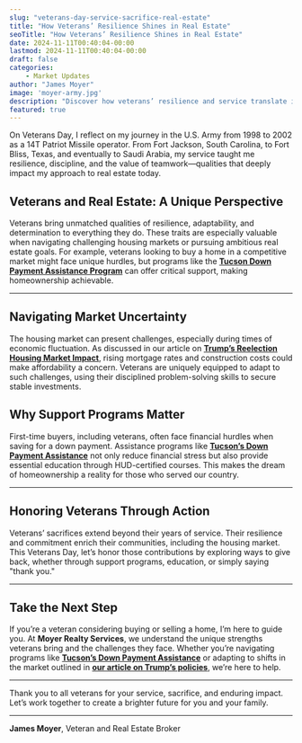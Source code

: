 ```yaml
---
slug: "veterans-day-service-sacrifice-real-estate"
title: "How Veterans’ Resilience Shines in Real Estate"
seoTitle: "How Veterans’ Resilience Shines in Real Estate"
date: 2024-11-11T00:40:04-00:00
lastmod: 2024-11-11T00:40:04-00:00
draft: false
categories:
    - Market Updates
author: "James Moyer"
image: 'moyer-army.jpg'
description: "Discover how veterans’ resilience and service translate into success in real estate and homeownership."
featured: true
---
```


On Veterans Day, I reflect on my journey in the U.S. Army from 1998 to 2002 as a 14T Patriot Missile operator. From Fort Jackson, South Carolina, to Fort Bliss, Texas, and eventually to Saudi Arabia, my service taught me resilience, discipline, and the value of teamwork—qualities that deeply impact my approach to real estate today.

## Veterans and Real Estate: A Unique Perspective

Veterans bring unmatched qualities of resilience, adaptability, and determination to everything they do. These traits are especially valuable when navigating challenging housing markets or pursuing ambitious real estate goals. For example, veterans looking to buy a home in a competitive market might face unique hurdles, but programs like the **[Tucson Down Payment Assistance Program](/articles/tucson-down-payment-aid-first-time-buyers/)** can offer critical support, making homeownership achievable.

---

## Navigating Market Uncertainty

The housing market can present challenges, especially during times of economic fluctuation. As discussed in our article on **[Trump’s Reelection Housing Market Impact](/articles/trump-reelection-housing-market-2025/)**, rising mortgage rates and construction costs could make affordability a concern. Veterans are uniquely equipped to adapt to such challenges, using their disciplined problem-solving skills to secure stable investments.

## Why Support Programs Matter

First-time buyers, including veterans, often face financial hurdles when saving for a down payment. Assistance programs like **[Tucson’s Down Payment Assistance](/articles/tucson-down-payment-aid-first-time-buyers/)** not only reduce financial stress but also provide essential education through HUD-certified courses. This makes the dream of homeownership a reality for those who served our country.

---

## Honoring Veterans Through Action

Veterans’ sacrifices extend beyond their years of service. Their resilience and commitment enrich their communities, including the housing market. This Veterans Day, let’s honor those contributions by exploring ways to give back, whether through support programs, education, or simply saying "thank you."

---

## Take the Next Step

If you’re a veteran considering buying or selling a home, I’m here to guide you. At **Moyer Realty Services**, we understand the unique strengths veterans bring and the challenges they face. Whether you’re navigating programs like **[Tucson’s Down Payment Assistance](/articles/tucson-down-payment-aid-first-time-buyers/)** or adapting to shifts in the market outlined in **[our article on Trump’s policies](/articles/trump-reelection-housing-market-2025/)**, we’re here to help.

---

Thank you to all veterans for your service, sacrifice, and enduring impact. Let’s work together to create a brighter future for you and your family.

---

**James Moyer**, Veteran and Real Estate Broker
